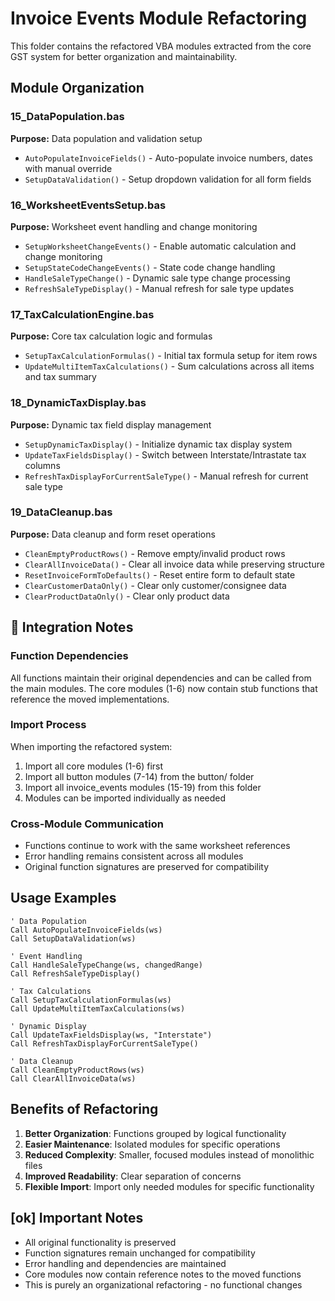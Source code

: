 # Invoice Events Module Refactoring

This folder contains the refactored VBA modules extracted from the core GST system for better organization and maintainability.

##  Module Organization

### 15_DataPopulation.bas
**Purpose:** Data population and validation setup
- `AutoPopulateInvoiceFields()` - Auto-populate invoice numbers, dates with manual override
- `SetupDataValidation()` - Setup dropdown validation for all form fields

### 16_WorksheetEventsSetup.bas  
**Purpose:** Worksheet event handling and change monitoring
- `SetupWorksheetChangeEvents()` - Enable automatic calculation and change monitoring
- `SetupStateCodeChangeEvents()` - State code change handling
- `HandleSaleTypeChange()` - Dynamic sale type change processing
- `RefreshSaleTypeDisplay()` - Manual refresh for sale type updates

### 17_TaxCalculationEngine.bas
**Purpose:** Core tax calculation logic and formulas
- `SetupTaxCalculationFormulas()` - Initial tax formula setup for item rows
- `UpdateMultiItemTaxCalculations()` - Sum calculations across all items and tax summary

### 18_DynamicTaxDisplay.bas
**Purpose:** Dynamic tax field display management
- `SetupDynamicTaxDisplay()` - Initialize dynamic tax display system
- `UpdateTaxFieldsDisplay()` - Switch between Interstate/Intrastate tax columns
- `RefreshTaxDisplayForCurrentSaleType()` - Manual refresh for current sale type

### 19_DataCleanup.bas
**Purpose:** Data cleanup and form reset operations
- `CleanEmptyProductRows()` - Remove empty/invalid product rows
- `ClearAllInvoiceData()` - Clear all invoice data while preserving structure
- `ResetInvoiceFormToDefaults()` - Reset entire form to default state
- `ClearCustomerDataOnly()` - Clear only customer/consignee data
- `ClearProductDataOnly()` - Clear only product data

## 🔧 Integration Notes

### Function Dependencies
All functions maintain their original dependencies and can be called from the main modules. The core modules (1-6) now contain stub functions that reference the moved implementations.

### Import Process
When importing the refactored system:
1. Import all core modules (1-6) first
2. Import all button modules (7-14) from the button/ folder
3. Import all invoice_events modules (15-19) from this folder
4. Modules can be imported individually as needed

### Cross-Module Communication
- Functions continue to work with the same worksheet references
- Error handling remains consistent across all modules
- Original function signatures are preserved for compatibility

##  Usage Examples

```vba
' Data Population
Call AutoPopulateInvoiceFields(ws)
Call SetupDataValidation(ws)

' Event Handling  
Call HandleSaleTypeChange(ws, changedRange)
Call RefreshSaleTypeDisplay()

' Tax Calculations
Call SetupTaxCalculationFormulas(ws)
Call UpdateMultiItemTaxCalculations(ws)

' Dynamic Display
Call UpdateTaxFieldsDisplay(ws, "Interstate")
Call RefreshTaxDisplayForCurrentSaleType()

' Data Cleanup
Call CleanEmptyProductRows(ws)
Call ClearAllInvoiceData(ws)
```

##  Benefits of Refactoring

1. **Better Organization**: Functions grouped by logical functionality
2. **Easier Maintenance**: Isolated modules for specific operations
3. **Reduced Complexity**: Smaller, focused modules instead of monolithic files
4. **Improved Readability**: Clear separation of concerns
5. **Flexible Import**: Import only needed modules for specific functionality

## [ok] Important Notes

- All original functionality is preserved
- Function signatures remain unchanged for compatibility
- Error handling and dependencies are maintained
- Core modules now contain reference notes to the moved functions
- This is purely an organizational refactoring - no functional changes
